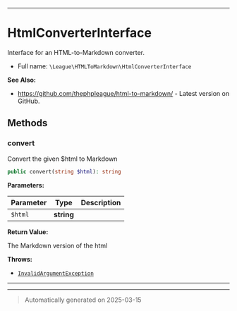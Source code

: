 ***

# HtmlConverterInterface

Interface for an HTML-to-Markdown converter.



* Full name: `\League\HTMLToMarkdown\HtmlConverterInterface`

**See Also:**

* https://github.com/thephpleague/html-to-markdown/ - Latest version on GitHub.



## Methods


### convert

Convert the given $html to Markdown

```php
public convert(string $html): string
```








**Parameters:**

| Parameter | Type | Description |
|-----------|------|-------------|
| `$html` | **string** |  |


**Return Value:**

The Markdown version of the html



**Throws:**

- [`InvalidArgumentException`](../../InvalidArgumentException.md)



***


***
> Automatically generated on 2025-03-15
